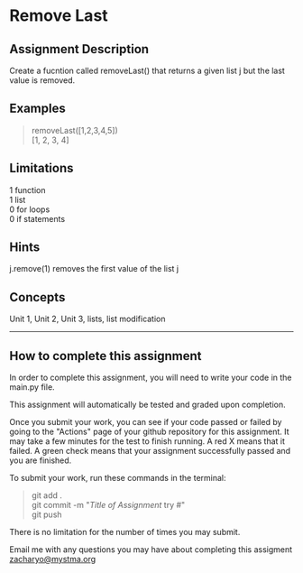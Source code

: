 # **Remove Last**  

## **Assignment Description**  
Create a fucntion called removeLast() that returns a given list j but the last value is removed.

## **Examples**  
>removeLast([1,2,3,4,5])  
[1, 2, 3, 4]  

## **Limitations**  
1 function  
1 list  
0 for loops  
0 if statements  

## **Hints**  
j.remove(1) removes the first value of the list j  

## **Concepts**  
Unit 1, Unit 2, Unit 3, lists, list modification  

---

## **How to complete this assignment**
In order to complete this assignment, you will need to write your code in the main.py file.

This assignment will automatically be tested and graded upon completion.

Once you submit your work, you can see if your code passed or failed by going to the "Actions" page of your github repository for this assignment. It may take a few minutes for the test to finish running. A red X means that it failed. A green check means that your assignment successfully passed and you are finished.

To submit your work, run these commands in the terminal: 
>git add .  
git commit -m "*Title of Assignment* try #"  
git push  

There is no limitation for the number of times you may submit.

Email me with any questions you may have about completing this assigment  
zacharyo@mystma.org
